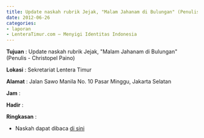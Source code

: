 ```yaml
---
title: Update naskah rubrik Jejak, "Malam Jahanam di Bulungan" (Penulis - Christopel Paino)
date: 2012-06-26
categories:
- laporan
- LenteraTimur.com – Menyigi Identitas Indonesia
---
```


**Tujuan** : Update naskah rubrik Jejak, "Malam Jahanam di Bulungan" (Penulis - Christopel Paino)

**Lokasi** : Sekretariat Lentera Timur 

**Alamat** : Jalan Sawo Manila No. 10 Pasar Minggu, Jakarta Selatan

**Jam** : 

**Hadir** :  


**Ringkasan** : 
* Naskah dapat dibaca [di sini](http://www.lenteratimur.com/2012/06/malam-jahanam-di-bulungan/)
